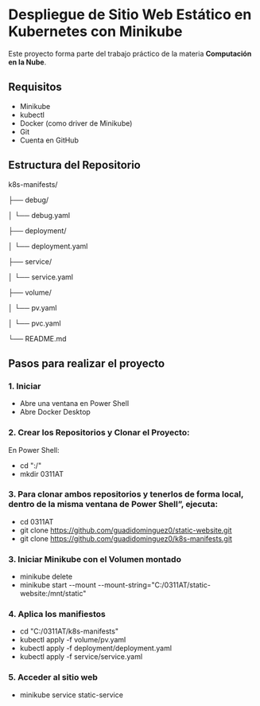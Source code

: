 # Despliegue de Sitio Web Estático en Kubernetes con Minikube
Este proyecto forma parte del trabajo práctico de la materia **Computación en la Nube**.

## Requisitos
* Minikube
* kubectl
* Docker (como driver de Minikube)
* Git
* Cuenta en GitHub

## Estructura del Repositorio
k8s-manifests/


├── debug/

│   └── debug.yaml

├── deployment/

│   └── deployment.yaml

├── service/

│   └── service.yaml

├── volume/

│   └── pv.yaml

│   └── pvc.yaml

└── README.md

## Pasos para realizar el proyecto
### 1. Iniciar
* Abre una ventana en Power Shell
* Abre Docker Desktop

### 2. Crear los Repositorios y Clonar el Proyecto:
En Power Shell:
* cd ":/"
* mkdir 0311AT

### 3. Para clonar ambos repositorios y tenerlos de forma local, dentro de la misma ventana de Power Shell”, ejecuta:
* cd 0311AT
* git clone https://github.com/guadidominguez0/static-website.git
* git clone https://github.com/guadidominguez0/k8s-manifests.git

### 3. Iniciar Minikube con el Volumen montado
* minikube delete
* minikube start --mount --mount-string="C:/0311AT/static-website:/mnt/static"

### 4. Aplica los manifiestos
* cd "C:/0311AT/k8s-manifests"
* kubectl apply -f volume/pv.yaml
* kubectl apply -f deployment/deployment.yaml
* kubectl apply -f service/service.yaml

### 5. Acceder al sitio web
* minikube service static-service
